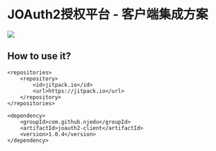 # JOAuth2授权平台 - 客户端集成方案

 
[![](https://jitpack.io/v/wuuJiawei/joauth2-client.svg)](https://jitpack.io/#wuuJiawei/joauth2-client)

## How to use it?
```
<repositories>
    <repository>
        <id>jitpack.io</id>
        <url>https://jitpack.io</url>
    </repository>
</repositories>

<dependency>
    <groupId>com.github.njedu</groupId>
    <artifactId>joauth2-client</artifactId>
    <version>1.0.4</version>
</dependency>
```